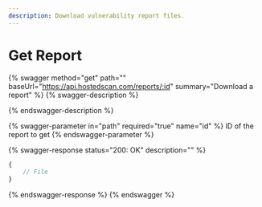 ```yaml
---
description: Download vulnerability report files.
---
```


# Get Report

{% swagger method="get" path="" baseUrl="https://api.hostedscan.com/reports/:id" summary="Download a report" %}
{% swagger-description %}

{% endswagger-description %}

{% swagger-parameter in="path" required="true" name="id" %}
ID of the report to get
{% endswagger-parameter %}

{% swagger-response status="200: OK" description="" %}
```javascript
{
    // File
}
```
{% endswagger-response %}
{% endswagger %}
